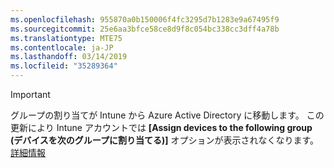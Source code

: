 ```yaml
---
ms.openlocfilehash: 955870a0b150006f4fc3295d7b1283e9a67495f9
ms.sourcegitcommit: 25e6aa3bfce58ce8d9f8c054bc338cc3dff4a78b
ms.translationtype: MTE75
ms.contentlocale: ja-JP
ms.lasthandoff: 03/14/2019
ms.locfileid: "35289364"
---
```

>[!Important]
>グループの割り当てが Intune から Azure Active Directory に移動します。 この更新により Intune アカウントでは **[Assign devices to the following group (デバイスを次のグループに割り当てる)]** オプションが表示されなくなります。 [詳細情報](/intune-classic/deploy-use/ios-device-enrollment-program-in-microsoft-intune#changes-to-intune-group-assignments)
